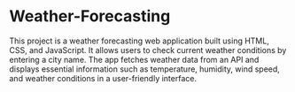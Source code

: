 # Weather-Forecasting
This project is a weather forecasting web application built using HTML, CSS, and JavaScript. It allows users to check current weather conditions by entering a city name. The app fetches weather data from an API and displays essential information such as temperature, humidity, wind speed, and weather conditions in a user-friendly interface.
